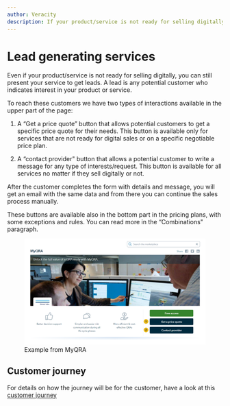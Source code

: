 ```yaml
---
author: Veracity
description: If your product/service is not ready for selling digitally, you can still present your service to get leads.
---
```


# Lead generating services

Even if your product/service is not ready for selling digitally, you can still present your service to get leads.​ A lead is any potential customer who indicates interest in your product or service.​
​


To reach these customers we have two types of interactions available in the upper part of the page:​

1. A “Get a price quote” button that allows potential customers to get a specific price quote for their needs.​
This button is available only for services that are not ready for digital sales or on a specific negotiable price plan.​
​

2. A “contact provider" button that allows a potential customer to write a message for any type of interests/request.​
This button is available for all services no matter if they sell digitally or not.​


After the customer completes the form with details and message, you will get an email with the same data and from there you can continue the sales process manually.​

These buttons are available also in the bottom part in the pricing plans, with some exceptions and rules. You can read more in the “Combinations" paragraph.​

<figure>
	<img src="assets/MyQRA.PNG"/>
	<figcaption>Example from MyQRA</figcaption>
</figure>

## Customer journey
For details on how the journey will be for the customer, have a look at this  
<a href="assets/UserJourneyLeadsProcess.png" download>customer journey</a>
